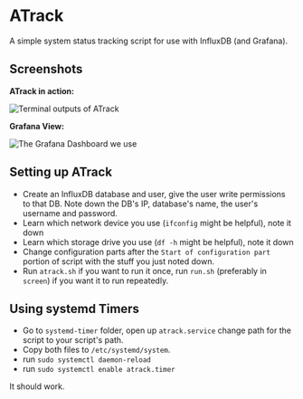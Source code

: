 # ATrack
A simple system status tracking script for use with InfluxDB (and Grafana).

## Screenshots

**ATrack in action:**

![Terminal outputs of ATrack](https://s.ave.zone/feb.png)

**Grafana View:**

![The Grafana Dashboard we use](https://s.ave.zone/407.png)

## Setting up ATrack

- Create an InfluxDB database and user, give the user write permissions to that DB. Note down the DB's IP, database's name, the user's username and password.
- Learn which network device you use (`ifconfig` might be helpful), note it down
- Learn which storage drive you use (`df -h` might be helpful), note it down
- Change configuration parts after the `Start of configuration part` portion of script with the stuff you just noted down.
- Run `atrack.sh` if you want to run it once, run `run.sh` (preferably in `screen`) if you want it to run repeatedly.

## Using systemd Timers

- Go to `systemd-timer` folder, open up `atrack.service` change path for the script to your script's path.
- Copy both files to `/etc/systemd/system`.
- run `sudo systemctl daemon-reload`
- run `sudo systemctl enable atrack.timer`

It should work.